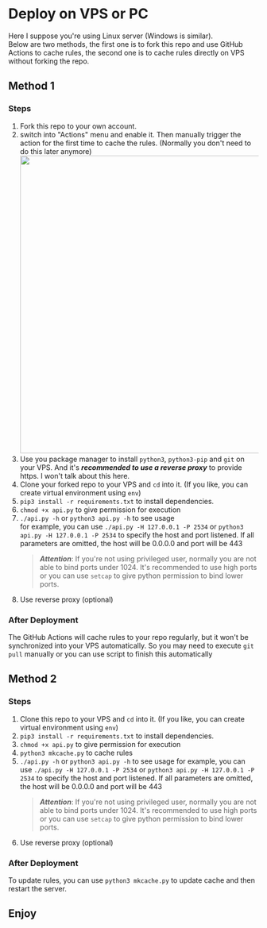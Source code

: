 # Deploy on VPS or PC
Here I suppose you're using Linux server (Windows is similar).  
Below are two methods, the first one is to fork this repo and use GitHub Actions to cache rules, the second one is to cache rules directly on VPS without forking the repo.

## Method 1
### Steps
1. Fork this repo to your own account.  
2. switch into "Actions" menu and enable it. Then manually trigger the action for the first time to cache the rules. (Normally you don't need to do this later anymore)
   <img src="/assets/deploy/vercel_mkcache.png" width=600rem>
3. Use you package manager to install `python3`, `python3-pip` and `git` on your VPS. And it's ***recommended to use a reverse proxy*** to provide https. I won't talk about this here.  
4. Clone your forked repo to your VPS and `cd` into it. (If you like, you can create virtual environment using `env`)  
5. `pip3 install -r requirements.txt` to install dependencies.  
6. `chmod +x api.py` to give permission for execution  
7. `./api.py -h` or `python3 api.py -h` to see usage  
   for example, you can use `./api.py -H 127.0.0.1 -P 2534` or `python3 api.py -H 127.0.0.1 -P 2534` to specify the host and port listened. If all parameters are omitted, the host will be 0.0.0.0 and port will be 443  
   > ***Attention***: If you're not using privileged user, normally you are not able to bind ports under 1024. It's recommended to use high ports or you can use `setcap` to give python permission to bind lower ports.  
8. Use reverse proxy (optional)

### After Deployment
The GitHub Actions will cache rules to your repo regularly, but it won't be synchronized into your VPS automatically. So you may need to execute `git pull` manually or you can use script to finish this automatically  

## Method 2
### Steps
1. Clone this repo to your VPS and `cd` into it. (If you like, you can create virtual environment using `env`)
2. `pip3 install -r requirements.txt` to install dependencies.
3. `chmod +x api.py` to give permission for execution
4. `python3 mkcache.py` to cache rules
5. `./api.py -h` or `python3 api.py -h` to see usage
   for example, you can use `./api.py -H 127.0.0.1 -P 2534` or `python3 api.py -H 127.0.0.1 -P 2534` to specify the host and port listened. If all parameters are omitted, the host will be 0.0.0.0 and port will be 443
   > ***Attention***: If you're not using privileged user, normally you are not able to bind ports under 1024. It's recommended to use high ports or you can use `setcap` to give python permission to bind lower ports.
6. Use reverse proxy (optional)

### After Deployment
To update rules, you can use `python3 mkcache.py` to update cache and then restart the server.

## Enjoy
